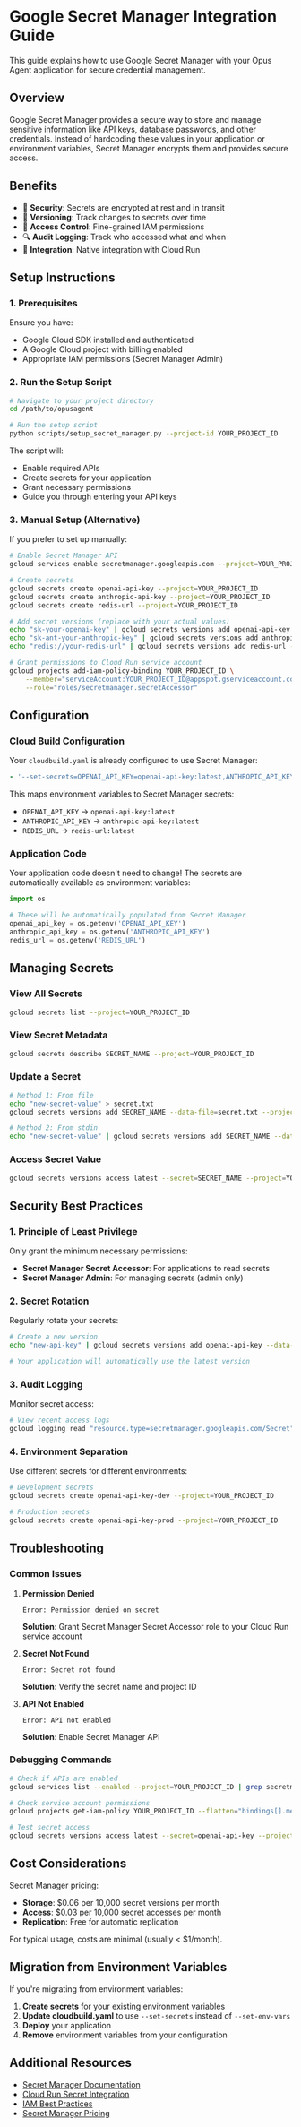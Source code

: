 # Google Secret Manager Integration Guide

This guide explains how to use Google Secret Manager with your Opus Agent application for secure credential management.

## Overview

Google Secret Manager provides a secure way to store and manage sensitive information like API keys, database passwords, and other credentials. Instead of hardcoding these values in your application or environment variables, Secret Manager encrypts them and provides secure access.

## Benefits

- 🔐 **Security**: Secrets are encrypted at rest and in transit
- 🔄 **Versioning**: Track changes to secrets over time
- 👥 **Access Control**: Fine-grained IAM permissions
- 🔍 **Audit Logging**: Track who accessed what and when
- 🚀 **Integration**: Native integration with Cloud Run

## Setup Instructions

### 1. Prerequisites

Ensure you have:
- Google Cloud SDK installed and authenticated
- A Google Cloud project with billing enabled
- Appropriate IAM permissions (Secret Manager Admin)

### 2. Run the Setup Script

```bash
# Navigate to your project directory
cd /path/to/opusagent

# Run the setup script
python scripts/setup_secret_manager.py --project-id YOUR_PROJECT_ID
```

The script will:
- Enable required APIs
- Create secrets for your application
- Grant necessary permissions
- Guide you through entering your API keys

### 3. Manual Setup (Alternative)

If you prefer to set up manually:

```bash
# Enable Secret Manager API
gcloud services enable secretmanager.googleapis.com --project=YOUR_PROJECT_ID

# Create secrets
gcloud secrets create openai-api-key --project=YOUR_PROJECT_ID
gcloud secrets create anthropic-api-key --project=YOUR_PROJECT_ID
gcloud secrets create redis-url --project=YOUR_PROJECT_ID

# Add secret versions (replace with your actual values)
echo "sk-your-openai-key" | gcloud secrets versions add openai-api-key --data-file=- --project=YOUR_PROJECT_ID
echo "sk-ant-your-anthropic-key" | gcloud secrets versions add anthropic-api-key --data-file=- --project=YOUR_PROJECT_ID
echo "redis://your-redis-url" | gcloud secrets versions add redis-url --data-file=- --project=YOUR_PROJECT_ID

# Grant permissions to Cloud Run service account
gcloud projects add-iam-policy-binding YOUR_PROJECT_ID \
    --member="serviceAccount:YOUR_PROJECT_ID@appspot.gserviceaccount.com" \
    --role="roles/secretmanager.secretAccessor"
```

## Configuration

### Cloud Build Configuration

Your `cloudbuild.yaml` is already configured to use Secret Manager:

```yaml
- '--set-secrets=OPENAI_API_KEY=openai-api-key:latest,ANTHROPIC_API_KEY=anthropic-api-key:latest,REDIS_URL=redis-url:latest'
```

This maps environment variables to Secret Manager secrets:
- `OPENAI_API_KEY` → `openai-api-key:latest`
- `ANTHROPIC_API_KEY` → `anthropic-api-key:latest`
- `REDIS_URL` → `redis-url:latest`

### Application Code

Your application code doesn't need to change! The secrets are automatically available as environment variables:

```python
import os

# These will be automatically populated from Secret Manager
openai_api_key = os.getenv('OPENAI_API_KEY')
anthropic_api_key = os.getenv('ANTHROPIC_API_KEY')
redis_url = os.getenv('REDIS_URL')
```

## Managing Secrets

### View All Secrets

```bash
gcloud secrets list --project=YOUR_PROJECT_ID
```

### View Secret Metadata

```bash
gcloud secrets describe SECRET_NAME --project=YOUR_PROJECT_ID
```

### Update a Secret

```bash
# Method 1: From file
echo "new-secret-value" > secret.txt
gcloud secrets versions add SECRET_NAME --data-file=secret.txt --project=YOUR_PROJECT_ID

# Method 2: From stdin
echo "new-secret-value" | gcloud secrets versions add SECRET_NAME --data-file=- --project=YOUR_PROJECT_ID
```

### Access Secret Value

```bash
gcloud secrets versions access latest --secret=SECRET_NAME --project=YOUR_PROJECT_ID
```

## Security Best Practices

### 1. Principle of Least Privilege

Only grant the minimum necessary permissions:
- **Secret Manager Secret Accessor**: For applications to read secrets
- **Secret Manager Admin**: For managing secrets (admin only)

### 2. Secret Rotation

Regularly rotate your secrets:

```bash
# Create a new version
echo "new-api-key" | gcloud secrets versions add openai-api-key --data-file=- --project=YOUR_PROJECT_ID

# Your application will automatically use the latest version
```

### 3. Audit Logging

Monitor secret access:

```bash
# View recent access logs
gcloud logging read "resource.type=secretmanager.googleapis.com/Secret" --project=YOUR_PROJECT_ID
```

### 4. Environment Separation

Use different secrets for different environments:

```bash
# Development secrets
gcloud secrets create openai-api-key-dev --project=YOUR_PROJECT_ID

# Production secrets  
gcloud secrets create openai-api-key-prod --project=YOUR_PROJECT_ID
```

## Troubleshooting

### Common Issues

1. **Permission Denied**
   ```
   Error: Permission denied on secret
   ```
   **Solution**: Grant Secret Manager Secret Accessor role to your Cloud Run service account

2. **Secret Not Found**
   ```
   Error: Secret not found
   ```
   **Solution**: Verify the secret name and project ID

3. **API Not Enabled**
   ```
   Error: API not enabled
   ```
   **Solution**: Enable Secret Manager API

### Debugging Commands

```bash
# Check if APIs are enabled
gcloud services list --enabled --project=YOUR_PROJECT_ID | grep secretmanager

# Check service account permissions
gcloud projects get-iam-policy YOUR_PROJECT_ID --flatten="bindings[].members" --filter="bindings.members:YOUR_PROJECT_ID@appspot.gserviceaccount.com"

# Test secret access
gcloud secrets versions access latest --secret=openai-api-key --project=YOUR_PROJECT_ID
```

## Cost Considerations

Secret Manager pricing:
- **Storage**: $0.06 per 10,000 secret versions per month
- **Access**: $0.03 per 10,000 secret accesses per month
- **Replication**: Free for automatic replication

For typical usage, costs are minimal (usually < $1/month).

## Migration from Environment Variables

If you're migrating from environment variables:

1. **Create secrets** for your existing environment variables
2. **Update cloudbuild.yaml** to use `--set-secrets` instead of `--set-env-vars`
3. **Deploy** your application
4. **Remove** environment variables from your configuration

## Additional Resources

- [Secret Manager Documentation](https://cloud.google.com/secret-manager/docs)
- [Cloud Run Secret Integration](https://cloud.google.com/run/docs/configuring/secrets)
- [IAM Best Practices](https://cloud.google.com/iam/docs/best-practices)
- [Secret Manager Pricing](https://cloud.google.com/secret-manager/pricing)
